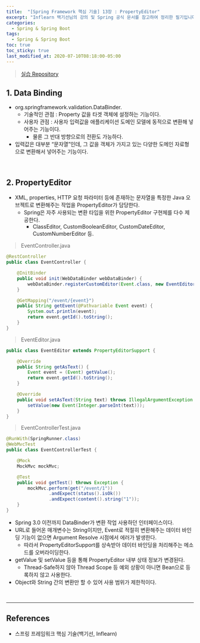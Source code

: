 ```yaml
---
title:  "[Spring Framework 핵심 기술] 13장 : PropertyEditor"
excerpt: "Inflearn 백기선님의 강의 및 Spring 공식 문서를 참고하여 정리한 필기입니다."
categories:
  - Spring & Spring Boot
tags:
  - Spring & Spring Boot
toc: true
toc_sticky: true
last_modified_at: 2020-07-10T08:18:00-05:00
---
```


> [실습 Repository](https://github.com/xlffm3/spring-learning-test/tree/inflearn-core)

## 1. Data Binding

* org.springframework.validation.DataBinder.
  * 기술적인 관점 : Property 값을 타겟 객체에 설정하는 기능이다.
  * 사용자 관점 : 사용자 입력값을 애플리케이션 도메인 모델에 동적으로 변환해 넣어주는 기능이다.
    * 물론 그 반대 방향으로의 전환도 가능하다.
* 입력값은 대부분 “문자열”인데, 그 값을 객체가 가지고 있는 다양한 도메인 자료형으로 변환해서 넣어주는 기능이다.

<br>

## 2. PropertyEditor

* XML, properties, HTTP 요청 파라미터 등에 존재하는 문자열을 특정한 Java 오브젝트로 변환해주는 작업을 PropertyEditor가 담당한다.
  * Spring은 자주 사용되는 변환 타입을 위한 PropertyEditor 구현체를 다수 제공한다.
    * ClassEditor, CustomBooleanEditor, CustomDateEditor, CustomNumberEditor 등.

> EventController.java

```java
@RestController
public class EventController {

    @InitBinder
    public void init(WebDataBinder webDataBinder) {
        webDataBinder.registerCustomEditor(Event.class, new EventEditor());
    }

    @GetMapping("/event/{event}")
    public String getEvent(@Pathvariable Event event) {
        System.out.println(event);
        return event.getId().toString();
    }
}
```

> EventEditor.java

```java
public class EventEditor extends PropertyEditorSupport {

    @Override
    public String getAsText() {
        Event event = (Event) getValue();
        return event.getId().toString();
    }

    @Override
    public void setAsText(String text) throws IllegalArgumentException {
        setValue(new Event(Integer.parseInt(text)));
    }
}
```

> EventControllerTest.java

```java
@RunWith(SpringRunner.class)
@WebMvcTest
public class EventControllerTest {

    @Mock
    MockMvc mockMvc;

    @Test
    public void getTest() throws Exception {
        mockMvc.perform(get("/event/1"))
                .andExpect(status().isOk())
                .andExpect(content().string("1"));
    }
}
```

* Spring 3.0 이전까지 DataBinder가 변환 작업 사용하던 인터페이스이다.
* URL로 들어온 매개변수는 String이지만, Event로 적절히 변환해주는 데이터 바인딩 기능이 없으면 Argument Resolve 시점에서 에러가 발생한다.
  * 따라서 PropertyEditorSupport를 상속받아 데이터 바인딩을 처리해주는 메소드를 오버라이딩한다.
* getValue 및 setValue 등을 통해 PropertyEditor 내부 상태 정보가 변경된다.
  * Thread-Safe하지 않아 Thread Scope 등 예외 상황이 아니면 Bean으로 등록하지 않고 사용한다.
* Object와 String 간의 변환만 할 수 있어 사용 범위가 제한적이다.

<br>

---

## References

*	스프링 프레임워크 핵심 기술(백기선, Inflearn)

